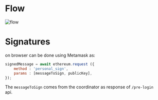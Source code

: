 # Flow 
![flow](https://github.com/witnesschain-com/api/assets/108800133/30fb0b3d-fd78-4702-a87f-9b905d629fb5)

# Signatures

on browser can be done using Metamask as:

```js
signedMessage = await ethereum.request ({
    method : 'personal_sign',
    params : [messageToSign, publicKey],
});
```

The `messageToSign` comes from the coordinator as response of `/pre-login` api.
